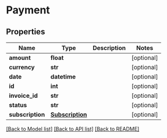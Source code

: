 # Payment

## Properties
Name | Type | Description | Notes
------------ | ------------- | ------------- | -------------
**amount** | **float** |  | [optional] 
**currency** | **str** |  | [optional] 
**date** | **datetime** |  | [optional] 
**id** | **int** |  | [optional] 
**invoice_id** | **str** |  | [optional] 
**status** | **str** |  | [optional] 
**subscription** | [**Subscription**](Subscription.md) |  | [optional] 

[[Back to Model list]](../README.md#documentation-for-models) [[Back to API list]](../README.md#documentation-for-api-endpoints) [[Back to README]](../README.md)


